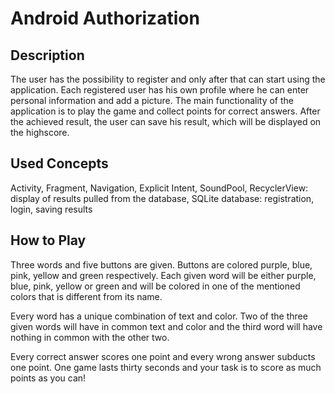 # Android Authorization

## Description

The user has the possibility to register and only after that can start using the application. Each registered user has his own profile where he can enter personal information and add a picture. The main functionality of the application is to play the game and collect points for correct answers. After the achieved result, the user can save his result, which will be displayed on the highscore.

## Used Concepts

Activity, Fragment, Navigation, Explicit Intent, SoundPool, RecyclerView: display of results pulled from the database, SQLite database: registration, login, saving results

## How to Play

Three words and five buttons are given. Buttons are colored purple, blue, pink, yellow and green respectively. Each given word will be either purple, blue, pink, yellow or green and will be colored in one of the mentioned colors that is different from its name.

Every word has a unique combination of text and color. Two of the three given words will have in common text and color and the third word will have nothing in common with the other two.

Every correct answer scores one point and every wrong answer subducts one point. One game lasts thirty seconds and your task is to score as much points as you can!
